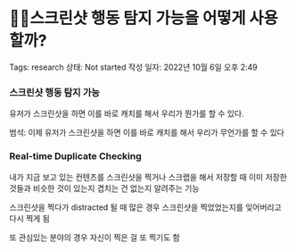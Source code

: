 # 👨‍💻스크린샷 행동 탐지 가능을 어떻게 사용할까?

Tags: research
상태: Not started
작성 일자: 2022년 10월 6일 오후 2:49

### 스크린샷 행동 탐지 가능

유저가 스크린샷을 하면 이를 바로 캐치를 해서 우리가 뭔가를 할 수 있다.

범석: 이제 유저가 스크린샷을 하면 이를 바로 캐치를 해서 우리가 무언가를 할 수 있다

### Real-time Duplicate Checking

내가 지금 보고 있는 컨텐츠를 스크린샷을 찍거나 스크랩을 해서 저장할 때 이미 저장한 것들과 비슷한 것이 있는지 겹치는 건 없는지 알려주는 기능

스크린샷을 찍다가 distracted 될 때 많은 경우 스크린샷을 찍었었는지를 잊어버리고 다시 찍게 됨

또 관심있는 분야의 경우 자신이 찍은 걸 또 찍기도 함